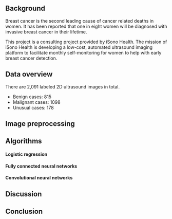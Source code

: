 ## Background

Breast cancer is the second leading cause of cancer related deaths in women. It has been reported that one in eight women will be diagnosed with invasive breast cancer in their lifetime.

This project is a consulting project provided by iSono Health. The mission of iSono Health is developing a low-cost, automated ultrasound imaging platform to facilitate monthly self-monitoring for women to help with early breast cancer detection.

## Data overview 

There are 2,091 labeled 2D ultrasound images in total.

- Benign cases: 815
- Malignant cases: 1098
- Unusual cases: 178

## Image preprocessing

## Algorithms

#### Logistic regression

#### Fully connected neural networks

#### Convolutional neural networks

## Discussion

## Conclusion
